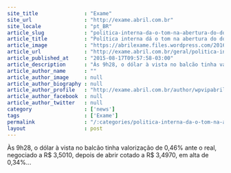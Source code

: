 ```yaml
---
site_title               : "Exame"
site_url                 : "http://exame.abril.com.br"
site_locale              : "pt_BR"
article_slug             : "politica-interna-da-o-tom-na-abertura-do-dolar"
article_title            : "Política interna dá o tom na abertura do dólar"
article_image            : "https://abrilexame.files.wordpress.com/2016/09/size_960_16_9_dolares-270.jpg?quality=70&strip=all&w=960"
article_url              : "http://exame.abril.com.br/geral/politica-interna-da-o-tom-na-abertura-do-dolar-que-inicia-em-baixa/"
article_published_at     : "2015-08-17T09:57:58-03:00"
article_description      : "Às 9h28, o dólar à vista no balcão tinha valorização de 0,46% ante o real, negociado a R$ 3,5010, depois de abrir cotado a R$ 3,4970, em alta de 0,34%..."
article_author_name      : ""
article_author_image     : null
article_author_biography : null
article_author_profile   : "http://exame.abril.com.br/author/wpvipabril/"
article_author_facebook  : null
article_author_twitter   : null
category                 : ['news']
tags                     : ['Exame']
permalink                : "/:categories/politica-interna-da-o-tom-na-abertura-do-dolar/"
layout                   : post
---
```


Às 9h28, o dólar à vista no balcão tinha valorização de 0,46% ante o real, negociado a R$ 3,5010, depois de abrir cotado a R$ 3,4970, em alta de 0,34%...
